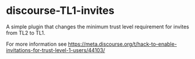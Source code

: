 # discourse-TL1-invites

A simple plugin that changes the minimum trust level requirement for invites from TL2 to TL1.

For more information see https://meta.discourse.org/t/hack-to-enable-invitations-for-trust-level-1-users/44103/
